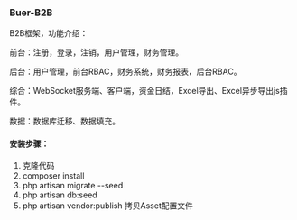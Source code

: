 ### Buer-B2B
B2B框架，功能介绍：

前台：注册，登录，注销，用户管理，财务管理。

后台：用户管理，前台RBAC，财务系统，财务报表，后台RBAC。

综合：WebSocket服务端、客户端，资金日结，Excel导出、Excel异步导出js插件。

数据：数据库迁移、数据填充。

#### 安装步骤：
1. 克隆代码
2. composer install
3. php artisan migrate --seed
4. php artisan db:seed
5. php artisan vendor:publish 拷贝Asset配置文件
